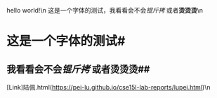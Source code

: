 hello world!\n
这是一个字体的测试，我看看会不会*锟斤拷* 或者**烫烫烫**\n
# 这是一个字体的测试#
## 我看看会不会*锟斤拷* 或者**烫烫烫**##
[Link]陆佩.html(https://pei-lu.github.io/cse15l-lab-reports/lupei.html)\n
